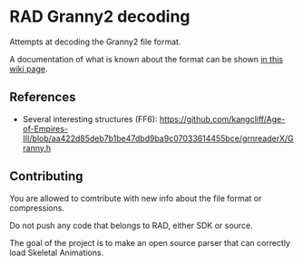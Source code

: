 # RAD Granny2 decoding
Attempts at decoding the Granny2 file format.

A documentation of what is known about the format can be shown [in this wiki page](https://github.com/arves100/gr2decode/wiki/File-Format-Documentation).

## References
- Several interesting structures (FF6): https://github.com/kangcliff/Age-of-Empires-III/blob/aa422d85deb7b1be47dbd9ba9c07033614455bce/grnreaderX/Granny.h


## Contributing
You are allowed to comtribute with new info about the file format or compressions.

Do not push any code that belongs to RAD, either SDK or source.

The goal of the project is to make an open source parser that can correctly load Skeletal Animations.
